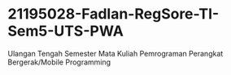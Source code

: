 # 21195028-Fadlan-RegSore-TI-Sem5-UTS-PWA
Ulangan Tengah Semester Mata Kuliah Pemrograman Perangkat Bergerak/Mobile Programming
